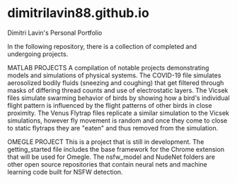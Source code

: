 # dimitrilavin88.github.io
Dimitri Lavin's Personal Portfolio

In the following repository, there is a collection of completed and undergoing projects.

MATLAB PROJECTS
A compilation of notable projects demonstrating models and simulations of physical systems.
The COVID-19 file simulates aerosolized bodily fluids (sneezing and coughing) that 
get filtered through masks of differing thread counts and use of electrostatic layers. The
Vicsek files simulate swarming behavior of birds by showing how a bird's individual flight
pattern is influenced by the flight patterns of other birds in close proximity. The Venus Flytrap 
files replicate a similar simulation to the Vicsek simulations, however fly movement is random
and once they come to close to static flytraps they are "eaten" and thus removed from the simulation.

OMEGLE PROJECT
This is a project that is still in development. The getting_started file includes the base framework 
for the Chrome extension that will be used for Omegle. The nsfw_model and NudeNet folders are other
open source repositories that contain neural nets and machine learning code built for NSFW detection.
